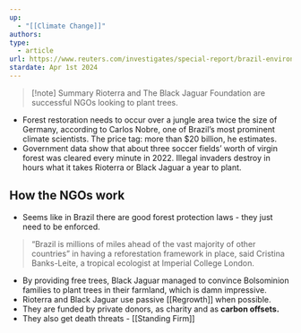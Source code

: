 ```yaml
---
up:
  - "[[Climate Change]]"
authors: 
type:
  - article
url: https://www.reuters.com/investigates/special-report/brazil-environment-reforestation/
stardate: Apr 1st 2024
---
```

> [!note] Summary
Rioterra and The Black Jaguar Foundation are successful NGOs looking to plant trees.

- Forest restoration needs to occur over a jungle area twice the size of Germany, according to Carlos Nobre, one of Brazil’s most prominent climate scientists. The price tag: more than $20 billion, he estimates.
- Government data show that about three soccer fields’ worth of virgin forest was cleared every minute in 2022. Illegal invaders destroy in hours what it takes Rioterra or Black Jaguar a year to plant.

## How the NGOs work
- Seems like in Brazil there are good forest protection laws - they just need to be enforced.

> “Brazil is millions of miles ahead of the vast majority of other countries” in having a reforestation framework in place, said Cristina Banks-Leite, a tropical ecologist at Imperial College London.

- By providing free trees, Black Jaguar managed to convince Bolsominion families to plant trees in their farmland, which is damn impressive.
- Rioterra and Black Jaguar use passive [[Regrowth]] when possible.
- They are funded by private donors, as charity and as **carbon offsets.**
- They also get death threats - [[Standing Firm]]
